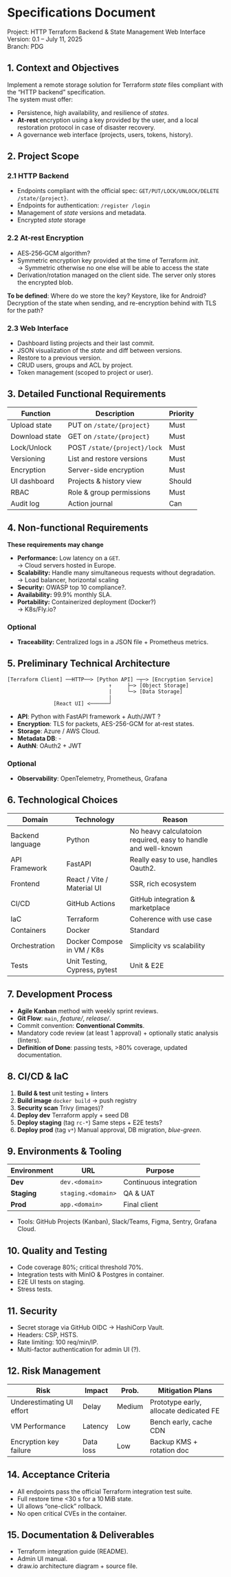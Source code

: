# Specifications Document

Project: HTTP Terraform Backend & State Management Web Interface  
Version: 0.1 – July 11, 2025  
Branch: PDG

## 1. Context and Objectives

Implement a remote storage solution for Terraform *state* files compliant with the “HTTP backend” specification.  
The system must offer:

* Persistence, high availability, and resilience of *states*.
* **At-rest** encryption using a key provided by the user, and a local restoration protocol in case of disaster recovery.
* A governance web interface (projects, users, tokens, history).

## 2. Project Scope

### 2.1 HTTP Backend

* Endpoints compliant with the official spec: `GET/PUT/LOCK/UNLOCK/DELETE /state/{project}`.
* Endpoints for authentication: `/register /login`
* Management of *state* versions and metadata.
* Encrypted *state* storage

### 2.2 At-rest Encryption

* AES‑256‑GCM algorithm?
* Symmetric encryption key provided at the time of Terraform *init*.<br>
    -> Symmetric otherwise no one else will be able to access the state
* Derivation/rotation managed on the client side. The server only stores the encrypted blob.

**To be defined**: Where do we store the key? Keystore, like for Android? Decryption of the state when sending, and re-encryption behind with TLS for the path?

### 2.3 Web Interface

* Dashboard listing projects and their last commit.
* JSON visualization of the *state* and diff between versions.
* Restore to a previous version.
* CRUD users, groups and ACL by project.
* Token management (scoped to project or user).

## 3. Detailed Functional Requirements

| Function       | Description                     | Priority |
| -------------- | ------------------------------- | -------- |
| Upload state   | PUT on `/state/{project}`       | Must     |
| Download state | GET on `/state/{project}`       | Must     |
| Lock/Unlock    | POST `/state/{project}/lock`    | Must     |
| Versioning     | List and restore versions       | Must     |
| Encryption     | Server-side encryption          | Must     |
| UI dashboard   | Projects & history view         | Should   |
| RBAC           | Role & group permissions        | Must     |
| Audit log      | Action journal                  | Can      |

## 4. Non-functional Requirements

**These requirements may change**

* **Performance:** Low latency on a `GET`.</br>
    -> Cloud servers hosted in Europe.
* **Scalability:** Handle many simultaneous requests without degradation. </br>
    -> Load balancer, horizontal scaling
* **Security:** OWASP top 10 compliance?.
* **Availability:** 99.9% monthly SLA.
* **Portability:** Containerized deployment (Docker?) <br>
    -> K8s/Fly.io?

### Optional

* **Traceability:** Centralized logs in a JSON file + Prometheus metrics.

## 5. Preliminary Technical Architecture

```
[Terraform Client] ──HTTP──> [Python API] ─┬─> [Encryption Service]
                                 ↑     ├─> [Object Storage]
                                 |     └─> [Data Storage]
                                 |
               [React UI] <──────┘
```

* **API**: Python with FastAPI framework + Auth/JWT ?
* **Encryption**: TLS for packets, AES-256-GCM for at-rest states.
* **Storage**: Azure / AWS Cloud.
* **Metadata DB**: -
* **AuthN**: OAuth2 + JWT

### Optional 

* **Observability**: OpenTelemetry, Prometheus, Grafana

## 6. Technological Choices

| Domain             | Technology                         | Reason                                                         |
| ------------------ | ---------------------------------- | -------------------------------------------------------------- |
| Backend language   | Python                             | No heavy calculatoion required, easy to handle and well-known  |
| API Framework      | FastAPI                            | Really easy to use, handles Oauth2.                            |
| Frontend           | React / Vite / Material UI         | SSR, rich ecosystem                                            |
| CI/CD              | GitHub Actions                     | GitHub integration & marketplace                               |
| IaC                | Terraform                          | Coherence with use case                                        |
| Containers         | Docker                             | Standard                                                       |
| Orchestration      | Docker Compose in VM / K8s         | Simplicity vs scalability                                      |
| Tests              | Unit Testing, Cypress, pytest      | Unit & E2E                                                     |

## 7. Development Process

* **Agile Kanban** method with weekly sprint reviews.
* **Git Flow**: `main`, *feature/*, *release/*.
* Commit convention: **Conventional Commits**.
* Mandatory code review (at least 1 approval) + optionally static analysis (linters).
* **Definition of Done**: passing tests, >80% coverage, updated documentation.

## 8. CI/CD & IaC

1. **Build & test**
   unit testing + linters
2. **Build image**
   `docker build` -> push registry
3. **Security scan**
   Trivy (images)?
4. **Deploy dev**
   Terraform apply + seed DB
5. **Deploy staging** (tag `rc-*`)
   Same steps + E2E tests?
6. **Deploy prod** (tag `v*`)
   Manual approval, DB migration, *blue-green*.

## 9. Environments & Tooling

| Environment  | URL                | Purpose                  |
| ------------ | ------------------ | ------------------------ |
| **Dev**      | `dev.<domain>`     | Continuous integration   |
| **Staging**  | `staging.<domain>` | QA & UAT                 |
| **Prod**     | `app.<domain>`     | Final client             |

* Tools: GitHub Projects (Kanban), Slack/Teams, Figma, Sentry, Grafana Cloud.

## 10. Quality and Testing

* Code coverage 80%; critical threshold 70%.
* Integration tests with MinIO & Postgres in container.
* E2E UI tests on staging.
* Stress tests.

## 11. Security

* Secret storage via GitHub OIDC → HashiCorp Vault.
* Headers: CSP, HSTS.
* Rate limiting: 100 req/min/IP.
* Multi-factor authentication for admin UI (?).

## 12. Risk Management

| Risk                        | Impact          | Prob.     | Mitigation Plans                        |
| -------------------------   | --------------- | ------    | --------------------------------------- |
| Underestimating UI effort   | Delay           | Medium    | Prototype early, allocate dedicated FE  |
| VM Performance              | Latency         | Low       | Bench early, cache CDN                  |
| Encryption key failure      | Data loss       | Low       | Backup KMS + rotation doc               |

## 14. Acceptance Criteria

* All endpoints pass the official Terraform integration test suite.
* Full restore time <30 s for a 10 MiB state.
* UI allows “one-click” rollback.
* No open critical CVEs in the container.

## 15. Documentation & Deliverables

* Terraform integration guide (README).
* Admin UI manual.
* draw.io architecture diagram + source file.
